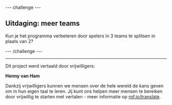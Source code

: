 --- challenge ---

## Uitdaging: meer teams

Kun je het programma verbeteren door spelers in 3 teams te splitsen in plaats van 2?

--- /challenge ---

***
Dit project werd vertaald door vrijwilligers:

**Henny van Ham**

Dankzij vrijwilligers kunnen we mensen over de hele wereld de kans geven om in hun eigen taal te leren. Jij kunt ons helpen meer mensen te bereiken door vrijwillig te starten met vertalen - meer informatie op [rpf.io/translate](https://rpf.io/translate).